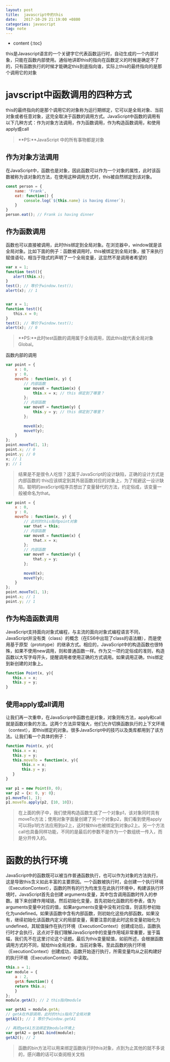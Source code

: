 ```yaml
---
layout: post
title:  javascript中的this
date:   2017-10-29 21:19:00 +0800
categories: javascript
tag: note
---
```


* content
{:toc}


this是Javascript语言的一个关键字它代表函数运行时，自动生成的一个内部对象，只能在函数内部使用。通俗地讲即this的指向在函数定义的时候是确定不了的，只有函数执行的时候才能确定this到底指向谁，实际上this的最终指向的是那个调用它的对象


javscript中函数调用的四种方式
====================================

this的最终指向的是那个调用它的对象称为运行期绑定，它可以是全局对象、当前对象或者任意对象，这完全取决于函数的调用方式。JavaScript中函数的调用有以下几种方式：作为对象方法调用，作为函数调用，作为构造函数调用，和使用apply或call

> **PS:**JavaScript 中的所有事物都是对象

作为对象方法调用
------------------------------------

在JavaScript中，函数也是对象，因此函数可以作为一个对象的属性，此时该函数被称为该对象的方法，在使用这种调用方式时，this被自然绑定到该对象。

```javascript
const person = {
	name: 'Frank',
    eat: function() {
		console.log(`${this.name} is having dinner`);
	}
}
person.eat(); // Frank is having dinner
```

作为函数调用
------------------------------------

函数也可以直接被调用，此时this绑定到全局对象。在浏览器中，window就是该全局对象。比如下面的例子：函数被调用时，this被绑定到全局对象，接下来执行赋值语句，相当于隐式的声明了一个全局变量，这显然不是调用者希望的

```javascript
var x = 1; 
function test(){ 
　　alert(this.x); 
} 
test(); // 等价于window.test();
alert(x); // 1


var x = 1; 
function test(){ 
　　this.x = 0; 
} 
test(); // 等价于window.test();
alert(x); // 0 
```

> **PS:**此时test函数的调用属于全局调用，因此this就代表全局对象Global。

函数内部的调用

```javascript
var point = { 
    x : 0, 
	y : 0, 
	moveTo : function(x, y) { 
    	// 内部函数
    	var moveX = function(x) { 
    		this.x = x; // this 绑定到了哪里？
    	}; 
    	// 内部函数
    	var moveY = function(y) { 
    		this.y = y; // this 绑定到了哪里？
    	}; 
 
    	moveX(x); 
    	moveY(y); 
    } 
}; 
point.moveTo(1, 1); 
point.x; // 0 
point.y; // 0 
x; // 1 
y; // 1
```

> 结果是不是很令人吃惊？这属于JavaScript的设计缺陷，正确的设计方式是内部函数的 this应该绑定到其外层函数对应的对象上，为了规避这一设计缺陷，聪明的avaScript程序员想出了变量替代的方法，约定俗成，该变量一般被命名为that。

```javascript
var point = { 
    x : 0, 
	y : 0, 
	moveTo : function(x, y) { 
		// 此时的this指向point对象
		var that = this; 
    	// 内部函数
    	var moveX = function(x) { 
    		that.x = x; 
    	}; 
    	// 内部函数
    	var moveY = function(y) { 
    		that.y = y; 
    	}; 
 
    	moveX(x); 
    	moveY(y); 
    } 
}; 
point.moveTo(1, 1); 
point.x; // 1 
point.y; // 1 
```

作为构造函数调用
------------------------------------

JavaScript支持面向对象式编程，与主流的面向对象式编程语言不同，JavaScript并没有类（class）的概念（在ES6中出现了class的语法糖），而是使用基于原型（prototype）的继承方式。相应的，JavaScript中的构造函数也很特殊，如果不使用new调用，则和普通函数一样。作为又一项约定俗成的准则，构造函数以大写字母开头，提醒调用者使用正确的方式调用。如果调用正确，this绑定到新创建的对象上。

```javascript
function Point(x, y){ 
   this.x = x; 
   this.y = y; 
}
```

使用apply或all调用
------------------------------------

让我们再一次重申，在JavaScript中函数也是对象，对象则有方法，apply和call就是函数对象的方法。这两个方法异常强大，他们允许切换函数执行的上下文环境（context），即this绑定的对象。很多JavaScript中的技巧以及类库都用到了该方法。让我们看一个具体的例子：

```javascript
function Point(x, y){ 
   this.x = x; 
   this.y = y; 
   this.moveTo = function(x, y){ 
       this.x = x; 
       this.y = y; 
   } 
} 
 
var p1 = new Point(0, 0); 
var p2 = {x: 0, y: 0}; 
p1.moveTo(1, 1); 
p1.moveTo.apply(p2, [10, 10]);
```

> 在上面的例子中，我们使用构造函数生成了一个对象p1，该对象同时具有moveTo方法；使用对象字面量创建了另一个对象p2，我们看到使用apply可以将p1的方法应用到p2上，这时候this也被绑定到对象p2上。另一个方法call也具备同样功能，不同的是最后的参数不是作为一个数组统一传入，而是分开传入的。

函数的执行环境
====================================

JavaScript中的函数既可以被当作普通函数执行，也可以作为对象的方法执行，这是导致this含义如此丰富的主要原因。一个函数被执行时，会创建一个执行环境（ExecutionContext），函数的所有的行为均发生在此执行环境中，构建该执行环境时，JavaScript首先会创建 arguments变量，其中包含调用函数时传入的参数。接下来创建作用域链。然后初始化变量，首先初始化函数的形参表，值为arguments变量中对应的值，如果arguments变量中没有对应值，则该形参初始化为undefined。如果该函数中含有内部函数，则初始化这些内部函数。如果没有，继续初始化该函数内定义的局部变量，需要注意的是此时这些变量初始化为undefined，其赋值操作在执行环境（ExecutionContext）创建成功后，函数执行时才会执行，这点对于我们理解JavaScript中的变量作用域非常重要，鉴于篇幅，我们先不在这里讨论这个话题。最后为this变量赋值，如前所述，会根据函数调用方式的不同，赋给this全局对象，当前对象等。至此函数的执行环境（ExecutionContext）创建成功，函数开始逐行执行，所需变量均从之前构建好的执行环境（ExecutionContext）中读取。

```javascript
this.a = 1;
var module = {
    a : 2,
    getA:function() {
    return this.a;    
    }
};
module.getA(); // 2 this指向module

var getA1 = module.getA;
// getA在外部调用，此时的this指向了全局对象
getA1(); // 1 等价于window.getA1

// 再把getA1方法绑定到module环境上
var getA2 = getA1.bind(module);
getA2(); // 2
```

> 函数的bin方法可以用来绑定函数执行时this对象，点到为止其他的就不多说的，感兴趣的话可以查阅相关文档
